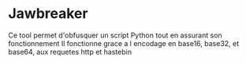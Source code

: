 # Jawbreaker
Ce tool permet d'obfusquer un script Python tout en assurant son fonctionnement Il fonctionne grace a l encodage en base16, base32, et base64, aux requetes http et hastebin
